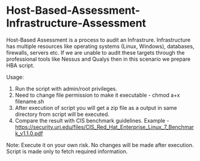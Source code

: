 # Host-Based-Assessment-Infrastructure-Assessment
Host-Based Assessment is a process to audit an Infrastrure. Infrastructure has multiple resources like operating systems (Linux, Windows), databases, firewalls, servers etc. If we are unable to audit these targets through the professional tools like Nessus and Qualys then in this scenario we prepare HBA script.

Usage:
1. Run the script with admin/root privileges.
2. Need to change file permission to make it executable - chmod a+x filename.sh
3. After execution of script you will get a zip file as a output in same directory from script will be executed.
4. Compare the result with CIS benchmark guidelines. Example - https://security.uri.edu/files/CIS_Red_Hat_Enterprise_Linux_7_Benchmark_v1.1.0.pdf

Note: Execute it on your own risk. No changes will be made after execution. Script is made only to fetch required information.
